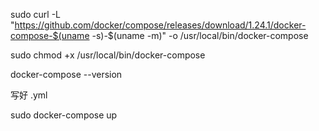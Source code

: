 sudo curl -L "https://github.com/docker/compose/releases/download/1.24.1/docker-compose-$(uname -s)-$(uname -m)" -o /usr/local/bin/docker-compose 

sudo chmod +x /usr/local/bin/docker-compose 

 docker-compose --version









写好 .yml



sudo docker-compose up